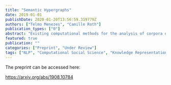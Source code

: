 ```yaml
---
title: "Semantic Hypergraphs"
date: 2019-01-01
publishDate: 2020-01-20T13:56:59.319779Z
authors: ["Telmo Menezes", "Camille Roth"]
publication_types: ["0"]
abstract: "Existing computational methods for the analysis of corpora of text in natural language are still far from approaching a human level of understanding. We attempt to advance the state of the art by introducing a model and algorithmic framework to transform text into recursively structured data. We apply this to the analysis of news titles extracted from a social news aggregation website. We show that a recursive ordered hypergraph is a sufficiently generic structure to represent significant number of fundamental natural language constructs, with advantages over conventional approaches such as semantic graphs. We present a pipeline of transformations from the output of conventional NLP algorithms to such hypergraphs, which we denote as semantic hypergraphs. The features of these transformations include the creation of new concepts from existing ones, the organisation of statements into regular structures of predicates followed by an arbitrary number of entities and the ability to represent statements about other statements. We demonstrate knowledge inference from the hypergraph, identifying claims and expressions of conflicts, along with their participating actors and topics. We show how this enables the actor-centric summarization of conflicts, comparison of topics of claims between actors and networks of conflicts between actors in the context of a given topic. On the whole, we propose a hypergraphic knowledge representation model that can be used to provide effective overviews of a large corpus of text in natural language. "
featured: true
publication: ""
categories: ["Preprint", "Under Review"]
tags: ["NLP", "Computational Social Science", "Knowledge Representation", "Natural Language Understanding", "Belief Landscapes"]
---
```


The preprint can be accessed here:

https://arxiv.org/abs/1908.10784